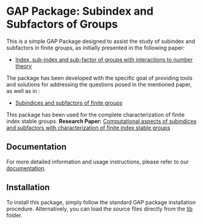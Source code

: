 # GAP Package: Subindex and Subfactors of Groups

This is a simple GAP Package designed to assist the study of subindex and subfactors in finite groups, as initially presented in the following paper:

- [Index, sub-index and sub-factor of groups with interactions to number theory](https://doi.org/10.1142/S0219498820501017)

The package has been developed with the specific goal of providing tools and solutions for addressing the questions posed in the mentioned paper, as well as in :
- [Subindices and subfactors of finite groups](https://doi.org/10.1080/00927872.2023.2168685)

This package has been used for the complete characterization of finite index stable groups.
**Research Paper:** [Computational aspects of subindices and subfactors with characterization of finite index stable groups](https://arxiv.org/abs/2310.03438)

## Documentation 

For more detailed information and usage instructions, please refer to our [documentation](https://drive.google.com/file/d/1KaCfMXZoYTCr2agVS3VGNp-6o5ibzx1G/view?usp=sharing).

## Installation

To install this package, simply follow the standard GAP package installation procedure. Alternatively, you can load the source files directly from the [lib](./lib) folder.
